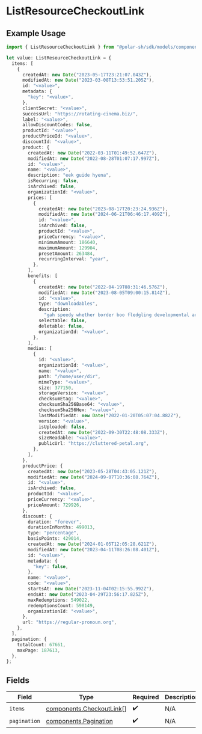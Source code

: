 # ListResourceCheckoutLink

## Example Usage

```typescript
import { ListResourceCheckoutLink } from "@polar-sh/sdk/models/components";

let value: ListResourceCheckoutLink = {
  items: [
    {
      createdAt: new Date("2023-05-17T23:21:07.043Z"),
      modifiedAt: new Date("2023-03-08T13:53:51.205Z"),
      id: "<value>",
      metadata: {
        "key": "<value>",
      },
      clientSecret: "<value>",
      successUrl: "https://rotating-cinema.biz/",
      label: "<value>",
      allowDiscountCodes: false,
      productId: "<value>",
      productPriceId: "<value>",
      discountId: "<value>",
      product: {
        createdAt: new Date("2022-03-11T01:49:52.647Z"),
        modifiedAt: new Date("2022-08-28T01:07:17.997Z"),
        id: "<value>",
        name: "<value>",
        description: "eek guide hyena",
        isRecurring: false,
        isArchived: false,
        organizationId: "<value>",
        prices: [
          {
            createdAt: new Date("2023-08-17T20:23:24.936Z"),
            modifiedAt: new Date("2024-06-21T06:46:17.409Z"),
            id: "<value>",
            isArchived: false,
            productId: "<value>",
            priceCurrency: "<value>",
            minimumAmount: 186640,
            maximumAmount: 129904,
            presetAmount: 263484,
            recurringInterval: "year",
          },
        ],
        benefits: [
          {
            createdAt: new Date("2022-04-19T08:31:46.576Z"),
            modifiedAt: new Date("2023-08-05T09:00:15.814Z"),
            id: "<value>",
            type: "downloadables",
            description:
              "gah speedy whether border boo fledgling developmental arrogantly midwife",
            selectable: false,
            deletable: false,
            organizationId: "<value>",
          },
        ],
        medias: [
          {
            id: "<value>",
            organizationId: "<value>",
            name: "<value>",
            path: "/home/user/dir",
            mimeType: "<value>",
            size: 377150,
            storageVersion: "<value>",
            checksumEtag: "<value>",
            checksumSha256Base64: "<value>",
            checksumSha256Hex: "<value>",
            lastModifiedAt: new Date("2022-01-20T05:07:04.882Z"),
            version: "<value>",
            isUploaded: false,
            createdAt: new Date("2022-09-30T22:48:08.333Z"),
            sizeReadable: "<value>",
            publicUrl: "https://cluttered-petal.org",
          },
        ],
      },
      productPrice: {
        createdAt: new Date("2023-05-28T04:43:05.121Z"),
        modifiedAt: new Date("2024-09-07T10:36:08.764Z"),
        id: "<value>",
        isArchived: false,
        productId: "<value>",
        priceCurrency: "<value>",
        priceAmount: 729926,
      },
      discount: {
        duration: "forever",
        durationInMonths: 499013,
        type: "percentage",
        basisPoints: 429014,
        createdAt: new Date("2024-01-05T12:05:28.621Z"),
        modifiedAt: new Date("2023-04-11T08:26:08.401Z"),
        id: "<value>",
        metadata: {
          "key": false,
        },
        name: "<value>",
        code: "<value>",
        startsAt: new Date("2023-11-04T02:15:55.992Z"),
        endsAt: new Date("2023-04-29T23:56:17.825Z"),
        maxRedemptions: 549022,
        redemptionsCount: 598149,
        organizationId: "<value>",
      },
      url: "https://regular-pronoun.org",
    },
  ],
  pagination: {
    totalCount: 67661,
    maxPage: 187613,
  },
};
```

## Fields

| Field                                                                | Type                                                                 | Required                                                             | Description                                                          |
| -------------------------------------------------------------------- | -------------------------------------------------------------------- | -------------------------------------------------------------------- | -------------------------------------------------------------------- |
| `items`                                                              | [components.CheckoutLink](../../models/components/checkoutlink.md)[] | :heavy_check_mark:                                                   | N/A                                                                  |
| `pagination`                                                         | [components.Pagination](../../models/components/pagination.md)       | :heavy_check_mark:                                                   | N/A                                                                  |
